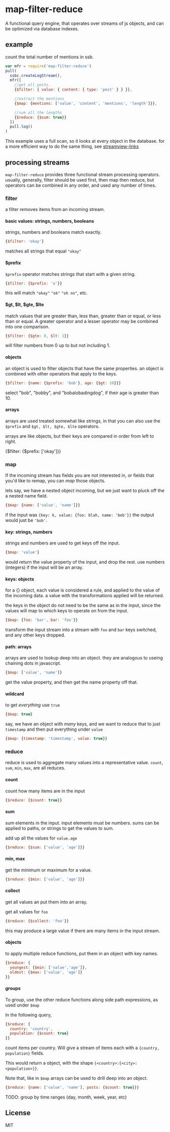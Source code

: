 # map-filter-reduce

A functional query engine, that operates over streams of js objects,
and can be optimized via database indexes.

## example

count the total number of mentions in ssb.

``` js
var mfr = require('map-filter-reduce')
pull(
  ssbc.createLogStream(),
  mfr([
    //get all posts.
    {$filter: { value: { content: { type: 'post' } } }},

    //extract the mentions
    {$map: {mentions: ['value', 'content', 'mentions', 'length']}},

    //sum all the lengths
    {$reduce: {$sum: true}}
  ])
  pull.log()
)
```

This example uses a full scan, so it looks at every object in the
database. for a more efficient way to do the same thing,
see [streamview-links](https://github.com/dominictarr/streamview-links)

## processing streams

`map-filter-reduce` provides three functional stream processing
operators. usually, generally, filter should be used first,
then map then reduce, but operators can be combined in any order,
and used any number of times.

### filter

a filter removes items from an incoming stream.

#### basic values: strings, numbers, booleans

strings, numbers and booleans match exactly.

``` js
{$filter: 'okay'}
```
matches all strings that equal `"okay"`

#### $prefix

`$prefix` operator matches strings that start with a given string.
``` js
{$filter: {$prefix: 'o'}}
```
this will match `"okay"` `"ok"` `"oh no"`, etc.

#### $gt, $lt, $gte, $lte

match values that are greater than, less than, greater than or equal, or less than or equal.
A greater operator and a lesser operator may be combined into one comparison.

``` js
{$filter: {$gte: 0, $lt: 1}}
```
will filter numbers from 0 up to but not including 1.

#### objects

an object is used to filter objects that have the same properties.
an object is combined with other operators that apply to the keys.

``` js
{$filter: {name: {$prefix: 'bob'}, age: {$gt: 10}}}
```
select "bob", "bobby", and "bobalobadingdog", if their age is greater than 10.

#### arrays

arrays are used treated somewhat like strings, in that you can also
use the `$prefix` and `$gt, $lt, $gte, $lte` operators.


arrays are like objects, but their keys are compared in order from left to right.

{$filter: {$prefix: ['okay']}}

### map

If the incoming stream has fields you are not interested in,
or fields that you'd like to remap, you can _map_ those objects.

lets say, we have a nested object incoming, but we just want to pluck off
the a nested name field.

``` js
{$map: {name: ['value', 'name']}}
```

if the input was `{key: k, value: {foo: blah, name: 'bob'}}`
the output would just be `'bob'`.

#### key: strings, numbers

strings and numbers are used to get keys off the input.

``` js
{$map: 'value'}
```
would return the value property of the input, and drop the rest.
use numbers (integers) if the input will be an array.

#### keys: objects

for a {} object, each value is considered a rule, and applied to
the value of the incoming data. a value with the transformations applied
will be returned.

the keys in the object do not need to be the same as in the input,
since the values will map to which keys to operate on from the input.

``` js
{$map: {foo: 'bar', bar: 'foo'}}
```
transform the input stream into a stream with `foo` and `bar` keys switched,
and any other keys dropped.

#### path: arrays

arrays are used to lookup deep into an object. they are analogous to useing
chaining dots in javascript.

``` js
{$map: ['value', 'name']}
```
get the value property, and then get the name property off that.

#### wildcard

to get _everything_ use `true`

``` js
{$map: true}
```
say, we have an object with _many_ keys, and we want to reduce that to just
`timestamp` and then put everything under `value`

``` js
{$map: {timestamp: 'timestamp', value: true}}
```

### reduce

reduce is used to aggregate many values into a representative value.
`count`, `sum`, `min`, `max`, are all reduces.

#### count

count how many items are in the input
``` js
{$reduce: {$count: true}}
```

#### sum

sum elements in the input. input elements must be numbers.
sums can be applied to paths, or strings to get the values to sum.

add up all the values for `value.age`
``` js
{$reduce: {$sum: ['value', 'age']}}
```

#### min, max

get the minimum or maximum for a value.

``` js
{$reduce: {$min: ['value', 'age']}}
```

#### collect

get all values an put them into an array.

get all values for `foo`
``` js
{$reduce: {$collect: 'foo'}}
```
this may produce a large value if there are many items in the input stream.

#### objects

to apply multiple reduce functions, put them in an object with
key names.

``` js
{$reduce: {
  youngest: {$min: ['value','age']},
  oldest: {$max: ['value', 'age']}
}}
```
#### groups

To group, use the other reduce functions
along side path expressions, as used under `$map`

In the following query,
``` js
{$reduce: {
  country: 'country',
  population: {$count: true}
}}
```
count items per country. Will give a stream of items each with
a `{country, population}` fields.

This would return a object, with the shape `{<country>:{<city>: <population>}}`.

Note that, like in `$map` arrays can be used to drill deep into
an object.
``` js
{$reduce: {name: ['value', 'name'], posts: {$count: true}}}
```

TODO: group by time ranges (day, month, week, year, etc)

## License

MIT





